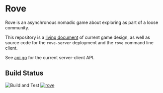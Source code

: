 Rove
====

Rove is an asynchronous nomadic game about exploring as part of a loose community.

This repository is a [living document](https://github.com/mdiluz/rove/tree/master/docs) of current game design, as well as source code for the `rove-server` deployment and the `rove` command line client.

See [api.go](https://github.com/mdiluz/rove/blob/master/pkg/rove/api.go) for the current server-client API.

Build Status
------------
![Build and Test](https://github.com/mdiluz/rove/workflows/Build%20and%20Test/badge.svg) [![rove](https://snapcraft.io//rove/badge.svg)](https://snapcraft.io/rove)

